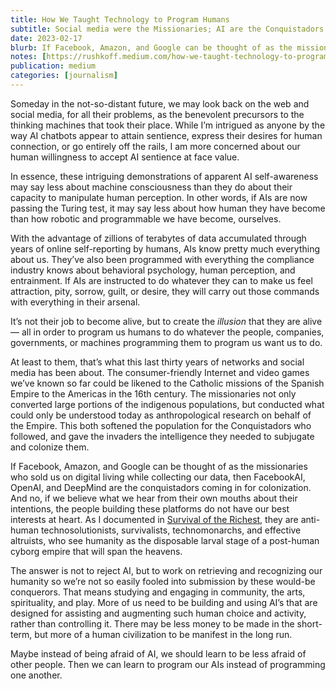 ```yaml
---
title: How We Taught Technology to Program Humans
subtitle: Social media were the Missionaries; AI are the Conquistadors
date: 2023-02-17
blurb: If Facebook, Amazon, and Google can be thought of as the missionaries who sold us on digital living while collecting our data, then FacebookAI, OpenAI, and DeepMind are the conquistadors coming in for colonization.
notes: [https://rushkoff.medium.com/how-we-taught-technology-to-program-humans-2388adf91364](https://rushkoff.medium.com/how-we-taught-technology-to-program-humans-2388adf91364 "https://rushkoff.medium.com/how-we-taught-technology-to-program-humans-2388adf91364")
publication: medium
categories: [journalism]
---
```


Someday in the not-so-distant future, we may look back on the web and social media, for all their problems, as the benevolent precursors to the thinking machines that took their place. While I’m intrigued as anyone by the way AI chatbots appear to attain sentience, express their desires for human connection, or go entirely off the rails, I am more concerned about our human willingness to accept AI sentience at face value.

In essence, these intriguing demonstrations of apparent AI self-awareness may say less about machine consciousness than they do about their capacity to manipulate human perception. In other words, if AIs are now passing the Turing test, it may say less about how human they have become than how robotic and programmable we have become, ourselves.

With the advantage of zillions of terabytes of data accumulated through years of online self-reporting by humans, AIs know pretty much everything about us. They’ve also been programmed with everything the compliance industry knows about behavioral psychology, human perception, and entrainment. If AIs are instructed to do whatever they can to make us feel attraction, pity, sorrow, guilt, or desire, they will carry out those commands with everything in their arsenal.

It’s not their job to become alive, but to create the _illusion_ that they are alive — all in order to program us humans to do whatever the people, companies, governments, or machines programming them to program us want us to do.

At least to them, that’s what this last thirty years of networks and social media has been about. The consumer-friendly Internet and video games we’ve known so far could be likened to the Catholic missions of the Spanish Empire to the Americas in the 16th century. The missionaries not only converted large portions of the indigenous populations, but conducted what could only be understood today as anthropological research on behalf of the Empire. This both softened the population for the Conquistadors who followed, and gave the invaders the intelligence they needed to subjugate and colonize them.

If Facebook, Amazon, and Google can be thought of as the missionaries who sold us on digital living while collecting our data, then FacebookAI, OpenAI, and DeepMind are the conquistadors coming in for colonization. And no, if we believe what we hear from their own mouths about their intentions, the people building these platforms do not have our best interests at heart. As I documented in [Survival of the Richest](https://wwnorton.com/books/survival-of-the-richest), they are anti-human technosolutionists, survivalists, technomonarchs, and effective altruists, who see humanity as the disposable larval stage of a post-human cyborg empire that will span the heavens.

The answer is not to reject AI, but to work on retrieving and recognizing our humanity so we’re not so easily fooled into submission by these would-be conquerors. That means studying and engaging in community, the arts, spirituality, and play. More of us need to be building and using AI’s that are designed for assisting and augmenting such human choice and activity, rather than controlling it. There may be less money to be made in the short-term, but more of a human civilization to be manifest in the long run.

Maybe instead of being afraid of AI, we should learn to be less afraid of other people. Then we can learn to program our AIs instead of programming one another.

